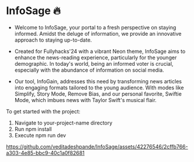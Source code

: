 # InfoSage 🔥

- Welcome to InfoSage, your portal to a fresh perspective on staying informed. Amidst the deluge of information, we provide an innovative approach to staying up-to-date.

- Created for Fullyhacks'24 with a vibrant Neon theme, InfoSage aims to enhance the news-reading experience, particularly for the younger demographic. In today's world, being an informed voter is crucial, especially with the abundance of information on social media.

- Our tool, InfoGain, addresses this need by transforming news articles into engaging formats tailored to the young audience. With modes like Simplify, Story Mode, Remove Bias, and our personal favorite, Swiftie Mode, which imbues news with Taylor Swift's musical flair.

To get started with the project:
1) Navigate to your-project-name directory
2) Run npm install
3) Execute npm run dev

https://github.com/veditadeshpande/InfoSage/assets/42276546/2cffb766-a303-4e85-bbc9-40c1a0f82681
